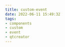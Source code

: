 ```yaml
---
title: custom-event
date: 2022-06-11 15:49:32
tags:
- components
- custom
- event
- qtcreator
---
```

